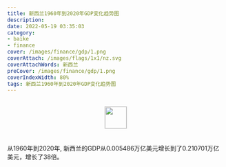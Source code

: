 ```yaml
---
title: 新西兰1960年到2020年GDP变化趋势图
description: 
date: 2022-05-19 03:35:03
category:
- baike
- finance
cover: /images/finance/gdp/1.png
coverAttach: /images/flags/1x1/nz.svg
coverAttachWords: 新西兰
preCover: /images/finance/gdp/1.png
coverIndexWidth: 80%
tags: 新西兰1960年到2020年GDP变化趋势图
---
```




<script src="/assets/js/charts/chart.js"></script>

<div style="text-align: center; margin: 30px 0; ">
    <img src="/images/flags/1x1/nz.svg" style="width: 50px; border: 1px solid #cccccc; ">
</div>

<div style="width: 98%; margin: 0 0 35px 0; ">
    <canvas id="myChart"></canvas>
</div>

<div>
<p class="paragraph">从1960年到2020年, 新西兰的GDP从0.005486万亿美元增长到了0.210701万亿美元，增长了38倍。</p>
</div>

<script>

    const dataGdp = {
        labels: [1960, 1961, 1962, 1963, 1964, 1965, 1966, 1967, 1968, 1969, 1971, 1972, 1973, 1974, 1975, 1976, 1977, 1978, 1979, 1980, 1981, 1982, 1983, 1984, 1985, 1986, 1987, 1988, 1989, 1990, 1991, 1992, 1993, 1994, 1995, 1996, 1997, 1998, 1999, 2000, 2001, 2002, 2003, 2004, 2005, 2006, 2007, 2008, 2009, 2010, 2011, 2012, 2013, 2014, 2015, 2016, 2017, 2018, 2019, 2020],
        datasets: [{
            label: '(万亿美元)  •  即刻编程  •  cn.hongkezhang.com',
            backgroundColor: 'rgb(0 0 128)',
            borderColor: 'rgb(0 0 128)',
            data: [0.005486, 0.005670, 0.006077, 0.006639, 0.007274, 0.005654, 0.005864, 0.005961, 0.005181, 0.005762, 0.007911, 0.009567, 0.012802, 0.013941, 0.012862, 0.013605, 0.015447, 0.018531, 0.020731, 0.023245, 0.024418, 0.024165, 0.024309, 0.021666, 0.024680, 0.030605, 0.040376, 0.045177, 0.043920, 0.045495, 0.042745, 0.041650, 0.046776, 0.055315, 0.063919, 0.070141, 0.066075, 0.056227, 0.058762, 0.052623, 0.053872, 0.066628, 0.088251, 0.103905, 0.114720, 0.111539, 0.137189, 0.133131, 0.121374, 0.146518, 0.168291, 0.176207, 0.190907, 0.201313, 0.178064, 0.188943, 0.206951, 0.212226, 0.212891, 0.210701],
            barPercentage: 0.3
        }]
    };

    const config = {
        type: 'line',
        data: dataGdp,
        options: {
            series: [
                {
                    barWidth: '20%'
                }
            ]
        }
    };

    const myChart = new Chart(
        document.getElementById('myChart'),
        config
    );
</script>
